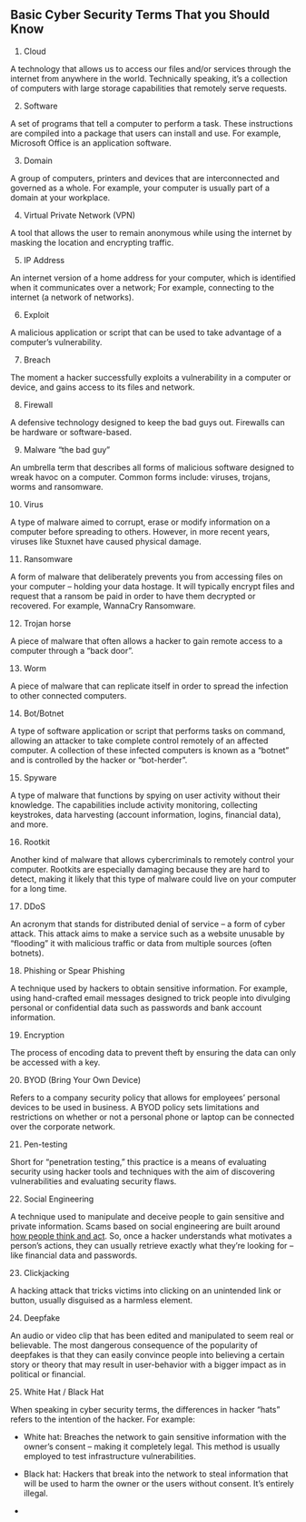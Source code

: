 ## Basic Cyber Security Terms That you Should Know

1. Cloud

A technology that allows us to access our files and/or services through the internet from anywhere in the world. Technically speaking, it’s a collection of computers with large storage capabilities that remotely serve requests.

2. Software

A set of programs that tell a computer to perform a task. These instructions are compiled into a package that users can install and use. For example, Microsoft Office is an application software.

3. Domain

A group of computers, printers and devices that are interconnected and governed as a whole. For example, your computer is usually part of a domain at your workplace.

4. Virtual Private Network (VPN)

A tool that allows the user to remain anonymous while using the internet by masking the location and encrypting traffic.

5. IP Address

An internet version of a home address for your computer, which is identified when it communicates over a network; For example, connecting to the internet (a network of networks).

6. Exploit

A malicious application or script that can be used to take advantage of a computer’s vulnerability.

7. Breach

The moment a hacker successfully exploits a vulnerability in a computer or device, and gains access to its files and network.

8. Firewall

A defensive technology designed to keep the bad guys out. Firewalls can be hardware or software-based.

9. Malware “the bad guy”

An umbrella term that describes all forms of malicious software designed to wreak havoc on a computer. Common forms include: viruses, trojans, worms and ransomware.

10. Virus

A type of malware aimed to corrupt, erase or modify information on a computer before spreading to others. However, in more recent years, viruses like Stuxnet have caused physical damage.

11. Ransomware

A form of malware that deliberately prevents you from accessing files on your computer – holding your data hostage. It will typically encrypt files and request that a ransom be paid in order to have them decrypted or recovered. For example, WannaCry Ransomware.

12. Trojan horse

A piece of malware that often allows a hacker to gain remote access to a computer through a “back door”.

13. Worm

A piece of malware that can replicate itself in order to spread the infection to other connected computers.

14. Bot/Botnet

A type of software application or script that performs tasks on command, allowing an attacker to take complete control remotely of an affected computer. A collection of these infected computers is known as a “botnet” and is controlled by the hacker or “bot-herder”.

15. Spyware

A type of malware that functions by spying on user activity without their knowledge. The capabilities include activity monitoring, collecting keystrokes, data harvesting (account information, logins, financial data), and more.

16. Rootkit

Another kind of malware that allows cybercriminals to remotely control your computer. Rootkits are especially damaging because they are hard to detect, making it likely that this type of malware could live on your computer for a long time.

17. DDoS

An acronym that stands for distributed denial of service – a form of cyber attack. This attack aims to make a service such as a website unusable by “flooding” it with malicious traffic or data from multiple sources (often botnets).

18. Phishing or Spear Phishing

A technique used by hackers to obtain sensitive information. For example, using hand-crafted email messages designed to trick people into divulging personal or confidential data such as passwords and bank account information.

19. Encryption

The process of encoding data to prevent theft by ensuring the data can only be accessed with a key.

20. BYOD (Bring Your Own Device)

Refers to a company security policy that allows for employees’ personal devices to be used in business. A BYOD policy sets limitations and restrictions on whether or not a personal phone or laptop can be connected over the corporate network.

21. Pen-testing

Short for “penetration testing,” this practice is a means of evaluating security using hacker tools and techniques with the aim of discovering vulnerabilities and evaluating security flaws.

22. Social Engineering

A technique used to manipulate and deceive people to gain sensitive and private information. Scams based on social engineering are built around [how people think and act](https://usa.kaspersky.com/resource-center/definitions/what-is-social-engineering). So, once a hacker understands what motivates a person’s actions, they can usually retrieve exactly what they’re looking for – like financial data and passwords.

23. Clickjacking

A hacking attack that tricks victims into clicking on an unintended link or button, usually disguised as a harmless element.

24. Deepfake

An audio or video clip that has been edited and manipulated to seem real or believable. The most dangerous consequence of the popularity of deepfakes is that they can easily convince people into believing a certain story or theory that may result in user-behavior with a bigger impact as in political or financial.

25. White Hat / Black Hat

When speaking in cyber security terms, the differences in hacker “hats” refers to the intention of the hacker. For example:

- White hat: Breaches the network to gain sensitive information with the owner’s consent – making it completely legal. This method is usually employed to test infrastructure vulnerabilities.

- Black hat: Hackers that break into the network to steal information that will be used to harm the owner or the users without consent. It’s entirely illegal.
- 